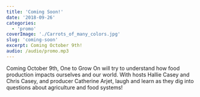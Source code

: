 ```yaml
---
title: 'Coming Soon!'
date: '2018-09-26'
categories:
  - 'promo'
coverImage: './Carrots_of_many_colors.jpg'
slug: 'coming-soon'
excerpt: Coming October 9th!
audio: /audio/promo.mp3
---
```


Coming October 9th, One to Grow On will try to understand how food production impacts ourselves and our world. With hosts Hallie Casey and Chris Casey, and producer Catherine Arjet, laugh and learn as they dig into questions about agriculture and food systems!
